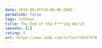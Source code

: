```yaml
---
date: 2018-09-05T18:00:00.000Z
permalink: false
tags: tvShows
title: The End of the F***ing World
seasons: [1]
rating: 5
url: https://www.imdb.com/title/tt6257970
---
```


